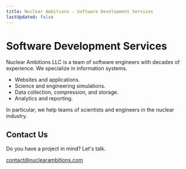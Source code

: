 ```yaml
---
title: Nuclear Ambitions - Software Development Services
lastUpdated: false
---
```


# Software Development Services

Nuclear Ambitions LLC is a team of software engineers with decades of experience. We specialize in information systems.

- Websites and applications.
- Science and engineering simulations.
- Data collection, compression, and storage.
- Analytics and reporting.

In particular, we help teams of scientists and engineers in the nuclear industry.

## Contact Us

Do you have a project in mind? Let's talk.

contact@nuclearambitions.com
